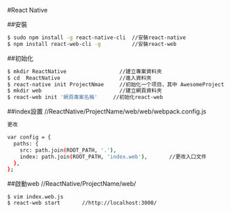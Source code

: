 #React Native

##安裝 
```bash
$ sudo npm install -g react-native-cli  //安裝react-native 
$ npm install react-web-cli -g          //安裝react-web
```

##初始化
```bash
$ mkdir ReactNative                 //建立專案資料夾
$ cd  ReactNative                   //進入資料夾
$ react-native init ProjectNmae     //初始化一个项目，其中 AwesomeProject 是项目名字ㄧ
$ mkdir web                         //建立網頁資料夾
$ react-web init '網頁專案名稱'     //初始化react-web
```

##index設置         //ReactNative/ProjectName/web/web/webpack.config.js
```bash
更改

var config = {
  paths: {
    src: path.join(ROOT_PATH, '.'),
    index: path.join(ROOT_PATH, 'index.web'),       //更改入口文件
  },
};
```


##啟動web               //ReactNative/ProjectName/web/
```
$ vim index.web.js  
$ react-web start       //http://localhost:3000/
```
